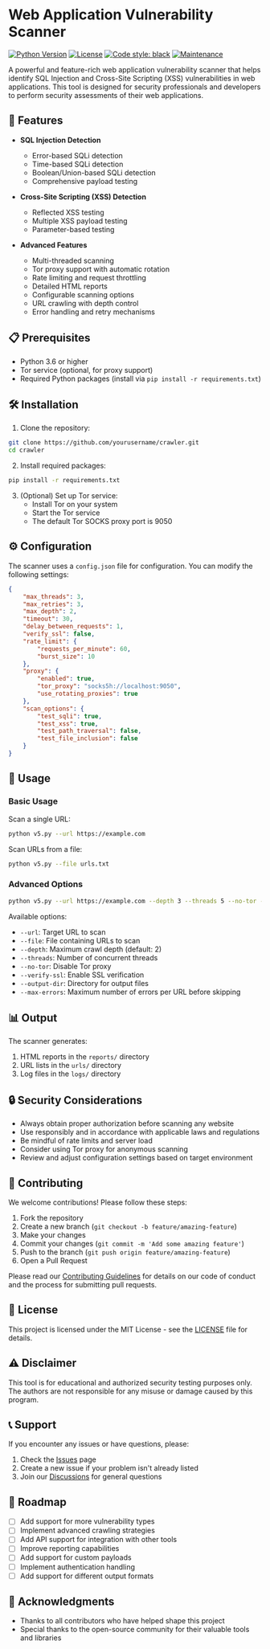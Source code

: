 # Web Application Vulnerability Scanner

[![Python Version](https://img.shields.io/badge/python-3.6+-blue.svg)](https://www.python.org/downloads/)
[![License](https://img.shields.io/badge/license-MIT-green.svg)](LICENSE)
[![Code style: black](https://img.shields.io/badge/code%20style-black-000000.svg)](https://github.com/psf/black)
[![Maintenance](https://img.shields.io/badge/maintained%3F-yes-green.svg)](https://github.com/yourusername/crawler/graphs/commit-activity)

A powerful and feature-rich web application vulnerability scanner that helps identify SQL Injection and Cross-Site Scripting (XSS) vulnerabilities in web applications. This tool is designed for security professionals and developers to perform security assessments of their web applications.

## 🚀 Features

- **SQL Injection Detection**
  - Error-based SQLi detection
  - Time-based SQLi detection
  - Boolean/Union-based SQLi detection
  - Comprehensive payload testing

- **Cross-Site Scripting (XSS) Detection**
  - Reflected XSS testing
  - Multiple XSS payload testing
  - Parameter-based testing

- **Advanced Features**
  - Multi-threaded scanning
  - Tor proxy support with automatic rotation
  - Rate limiting and request throttling
  - Detailed HTML reports
  - Configurable scanning options
  - URL crawling with depth control
  - Error handling and retry mechanisms

## 📋 Prerequisites

- Python 3.6 or higher
- Tor service (optional, for proxy support)
- Required Python packages (install via `pip install -r requirements.txt`)

## 🛠️ Installation

1. Clone the repository:
```bash
git clone https://github.com/yourusername/crawler.git
cd crawler
```

2. Install required packages:
```bash
pip install -r requirements.txt
```

3. (Optional) Set up Tor service:
   - Install Tor on your system
   - Start the Tor service
   - The default Tor SOCKS proxy port is 9050

## ⚙️ Configuration

The scanner uses a `config.json` file for configuration. You can modify the following settings:

```json
{
    "max_threads": 3,
    "max_retries": 3,
    "max_depth": 2,
    "timeout": 30,
    "delay_between_requests": 1,
    "verify_ssl": false,
    "rate_limit": {
        "requests_per_minute": 60,
        "burst_size": 10
    },
    "proxy": {
        "enabled": true,
        "tor_proxy": "socks5h://localhost:9050",
        "use_rotating_proxies": true
    },
    "scan_options": {
        "test_sqli": true,
        "test_xss": true,
        "test_path_traversal": false,
        "test_file_inclusion": false
    }
}
```

## 🚀 Usage

### Basic Usage

Scan a single URL:
```bash
python v5.py --url https://example.com
```

Scan URLs from a file:
```bash
python v5.py --file urls.txt
```

### Advanced Options

```bash
python v5.py --url https://example.com --depth 3 --threads 5 --no-tor --verify-ssl
```

Available options:
- `--url`: Target URL to scan
- `--file`: File containing URLs to scan
- `--depth`: Maximum crawl depth (default: 2)
- `--threads`: Number of concurrent threads
- `--no-tor`: Disable Tor proxy
- `--verify-ssl`: Enable SSL verification
- `--output-dir`: Directory for output files
- `--max-errors`: Maximum number of errors per URL before skipping

## 📊 Output

The scanner generates:
1. HTML reports in the `reports/` directory
2. URL lists in the `urls/` directory
3. Log files in the `logs/` directory

## 🔒 Security Considerations

- Always obtain proper authorization before scanning any website
- Use responsibly and in accordance with applicable laws and regulations
- Be mindful of rate limits and server load
- Consider using Tor proxy for anonymous scanning
- Review and adjust configuration settings based on target environment

## 🤝 Contributing

We welcome contributions! Please follow these steps:

1. Fork the repository
2. Create a new branch (`git checkout -b feature/amazing-feature`)
3. Make your changes
4. Commit your changes (`git commit -m 'Add some amazing feature'`)
5. Push to the branch (`git push origin feature/amazing-feature`)
6. Open a Pull Request

Please read our [Contributing Guidelines](CONTRIBUTING.md) for details on our code of conduct and the process for submitting pull requests.

## 📝 License

This project is licensed under the MIT License - see the [LICENSE](LICENSE) file for details.

## ⚠️ Disclaimer

This tool is for educational and authorized security testing purposes only. The authors are not responsible for any misuse or damage caused by this program.

## 📞 Support

If you encounter any issues or have questions, please:
1. Check the [Issues](https://github.com/yourusername/crawler/issues) page
2. Create a new issue if your problem isn't already listed
3. Join our [Discussions](https://github.com/yourusername/crawler/discussions) for general questions

## 🔄 Roadmap

- [ ] Add support for more vulnerability types
- [ ] Implement advanced crawling strategies
- [ ] Add API support for integration with other tools
- [ ] Improve reporting capabilities
- [ ] Add support for custom payloads
- [ ] Implement authentication handling
- [ ] Add support for different output formats

## 🙏 Acknowledgments

- Thanks to all contributors who have helped shape this project
- Special thanks to the open-source community for their valuable tools and libraries 